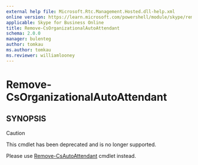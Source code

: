 ```yaml
---
external help file: Microsoft.Rtc.Management.Hosted.dll-help.xml
online version: https://learn.microsoft.com/powershell/module/skype/remove-csorganizationalautoattendant
applicable: Skype for Business Online
title: Remove-CsOrganizationalAutoAttendant
schema: 2.0.0
manager: bulenteg
author: tomkau
ms.author: tomkau
ms.reviewer: williamlooney
---
```


# Remove-CsOrganizationalAutoAttendant

## SYNOPSIS
> [!CAUTION]
> This cmdlet has been deprecated and is no longer supported.
> 
> Please use [Remove-CsAutoAttendant](Remove-CsAutoAttendant.md) cmdlet instead.
